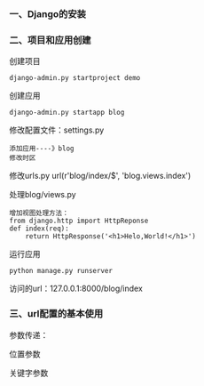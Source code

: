 ### 一、Django的安装

### 二、项目和应用创建

创建项目

	django-admin.py startproject demo

创建应用

	django-admin.py startapp blog

修改配置文件：settings.py

	添加应用----》blog
	修改时区

修改urls.py
	url(r'blog/index/$', 'blog.views.index')

处理blog/views.py

	增加视图处理方法：
	from django.http import HttpReponse
	def index(req):
		return HttpResponse('<h1>Helo,World!</h1>')


运行应用

	python manage.py runserver

访问的url：127.0.0.1:8000/blog/index


### 三、url配置的基本使用

参数传递：

位置参数

关键字参数